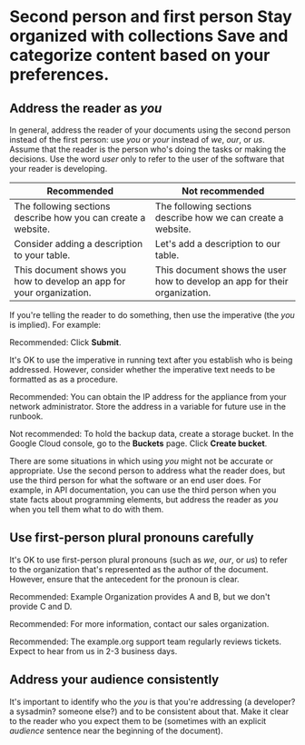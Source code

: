 





# Second person and first person Stay organized with collections Save and categorize content based on your preferences.



## Address the reader as *you*

In general, address the reader of your documents
using the second person instead of the first person: use *you* or *your*
instead of *we*, *our*, or *us*.
Assume that the reader is the person who's doing the
tasks or making the decisions. Use the word *user* only to refer to the user
of the software that your reader is developing.

| Recommended | Not recommended |
| --- | --- |
| The following sections describe how you can create a website. | The following sections describe how we can create a website. |
| Consider adding a description to your table. | Let's add a description to our table. |
| This document shows you how to develop an app for your organization. | This document shows the user how to develop an app for their organization. |

If you're telling the reader to do something, then use the imperative (the *you* is
implied). For example:

Recommended: Click **Submit**.

It's OK to use the imperative in running text after you establish who is being addressed.
However, consider whether the imperative text needs to be formatted as as a procedure.

Recommended: You can obtain the IP address
for the appliance from your network administrator. Store the address in a variable for future
use in the runbook.

Not recommended: To hold the backup data,
create a storage bucket. In the Google Cloud console, go to the **Buckets** page. Click
**Create bucket**.

There are some situations in which using *you* might not be accurate or
appropriate. Use the second person to address what the reader does, but use the
third person for what the software or an end user does. For example, in API
documentation, you can use the third person when you state facts about programming
elements, but address the reader as *you* when you tell them what to do with
them.

## Use first-person plural pronouns carefully

It's OK to use first-person plural pronouns (such as *we*, *our*, or *us*)
to refer to the organization that's represented as the author of the document. However, ensure
that the antecedent for the pronoun is clear.

Recommended: Example Organization provides
A and B, but we don't provide C and D.

Recommended: For more information, contact
our sales organization.

Recommended: The example.org support team
regularly reviews tickets. Expect to hear from us in 2-3 business days.

## Address your audience consistently

It's important to identify who the *you* is that you're addressing
(a developer? a sysadmin? someone else?) and to be consistent
about that. Make it clear to the reader who you expect them to be (sometimes
with an explicit *audience* sentence near the beginning of the document).






